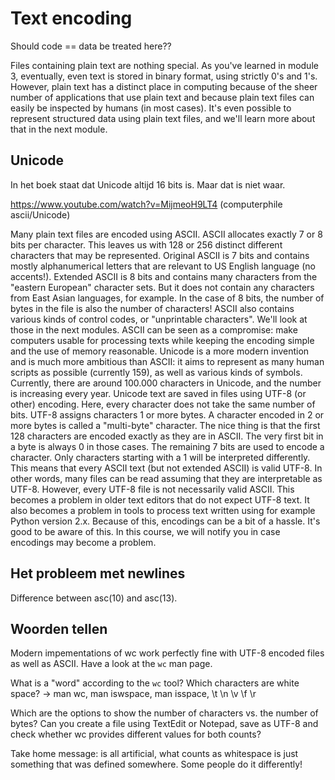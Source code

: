 # Text encoding


Should code == data be treated here??

Files containing plain text are nothing special. As you've learned in module 3, eventually, even text is stored in binary format, using strictly 0's and 1's.
However, plain text has a distinct place in computing because of the sheer number of applications that use plain text and because plain text files can easily be inspected by humans (in most cases). It's even possible to represent structured data using plain text files, and we'll learn more about that in the next module.

## Unicode

In het boek staat dat Unicode altijd 16 bits is. Maar dat is niet waar.

<https://www.youtube.com/watch?v=MijmeoH9LT4> (computerphile ascii/Unicode)

Many plain text files are encoded using ASCII. ASCII allocates exactly 7 or 8 bits per character.  This leaves us with 128 or 256 distinct different characters that may be represented.
Original ASCII is 7 bits and contains mostly alphanumerical letters that are relevant to US English language (no accents!). 
Extended ASCII is 8 bits and contains many characters from the "eastern European" character sets. But it does not contain any characters from East Asian languages, for example.
In the case of 8 bits, the number of bytes in the file is also the number of characters!
ASCII also contains various kinds of control codes, or "unprintable characters". We'll look at those in the next modules.
ASCII can be seen as a compromise: make computers usable for processing texts while keeping the encoding simple and the use of memory reasonable. Unicode is a more modern invention and is much more ambitious than ASCII: it aims to represent as many human scripts as possible (currently 159), as well as various kinds of symbols. Currently, there are around 100.000 characters in Unicode, and the number is increasing every year.
Unicode text are saved in files using UTF-8 (or other) encoding. Here, every character does not take the same number of bits. UTF-8 assigns characters 1 or more bytes. A character encoded in 2 or more bytes is called a "multi-byte" character.
The nice thing is that the first 128 characters are encoded exactly as they are in ASCII. The very first bit in a byte is always 0 in those cases. The remaining 7 bits are used to encode a character. Only characters starting with a 1 will be interpreted differently. This means that every ASCII text (but not extended ASCII) is valid UTF-8. In other words, many files can be read assuming that they are interpretable as UTF-8.
However, every UTF-8 file is not necessarily valid ASCII. This becomes a problem in older text editors that do not expect UTF-8 text. It also becomes a problem in tools to process text written using for example Python version 2.x.
Because of this, encodings can be a bit of a hassle. It's good to be aware of this. In this course, we will notify you in case encodings may become a problem.

## Het probleem met newlines

Difference between asc(10) and asc(13).

## Woorden tellen

Modern impementations of wc work perfectly fine with UTF-8 encoded files as well as ASCII. Have a look at the `wc` man page.

What is a "word" according to the `wc` tool? Which characters are white space? -> man wc, man iswspace, man isspace, \t \n \v \f \r

Which are the options to show the number of characters vs. the number of bytes? Can you create a file using TextEdit or Notepad, save as UTF-8 and check whether wc provides different values for both counts?

Take home message: is all artificial, what counts as whitespace is just something that was defined somewhere. Some people do it differently!
